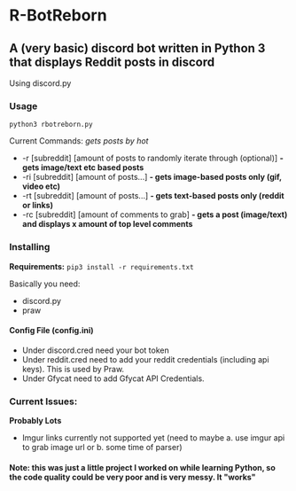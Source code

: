 # R-BotReborn
## A (very basic) discord bot written in Python 3 that displays Reddit posts in discord
Using discord.py

### Usage

`python3 rbotreborn.py`

Current Commands:
*gets posts by hot*
* -r [subreddit] [amount of posts to randomly iterate through (optional)] **- gets image/text etc based posts**
* -ri [subreddit] [amount of posts...] **- gets image-based posts only (gif, video etc)**
* -rt [subreddit] [amount of posts...] **- gets text-based posts only (reddit or links)**
* -rc [subreddit] [amount of comments to grab] **- gets a post (image/text) and displays x amount of top level comments**

### Installing

**Requirements:**
`pip3 install -r requirements.txt`

Basically you need:
* discord.py
* praw


#### Config File (config.ini)

* Under discord.cred need your bot token
* Under reddit.cred need to add your reddit credentials (including api keys). This is used by Praw.
* Under Gfycat need to add Gfycat API Credentials. 

### Current Issues:

**Probably Lots**
* Imgur links currently not supported yet (need to maybe a. use imgur api to grab image url or b. some time of parser)

#### Note: this was just a little project I worked on while learning Python, so the code quality could be very poor and is very messy. It "works"

